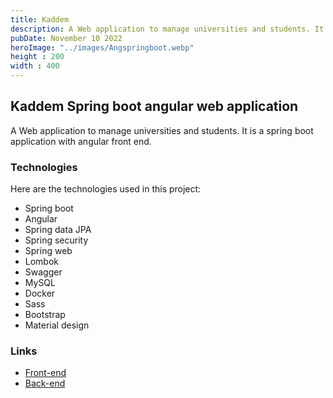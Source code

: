 ```yaml
---
title: Kaddem
description: A Web application to manage universities and students. It is a spring boot application with angular front end.
pubDate: November 10 2022
heroImage: "../images/Angspringboot.webp"
height : 200
width : 400
---
```


## Kaddem Spring boot angular web application

A Web application to manage universities and students. It is a spring boot application with angular front end.

### Technologies

Here are the technologies used in this project:

- Spring boot
- Angular
- Spring data JPA
- Spring security
- Spring web
- Lombok
- Swagger
- MySQL
- Docker
- Sass
- Bootstrap
- Material design

### Links

- [Front-end](https://github.com/brahimABD98/Angular-Kaddem-Project-1)
- [Back-end](https://github.com/brahimABD98/SpringBoot-Kaddem-Project)
